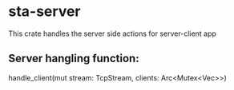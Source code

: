 # sta-server

This crate handles the server side actions for server-client app

## Server hangling function:

handle_client(mut stream: TcpStream, clients: Arc<Mutex<Vec<TcpStream>>>)

